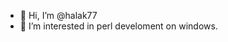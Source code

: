 - 👋 Hi, I’m @halak77
- 👀 I’m interested in perl develoment on windows. 


<!---
halak77/halak77 is a ✨ special ✨ repository because its `README.md` (this file) appears on your GitHub profile.
You can click the Preview link to take a look at your changes.
--->
